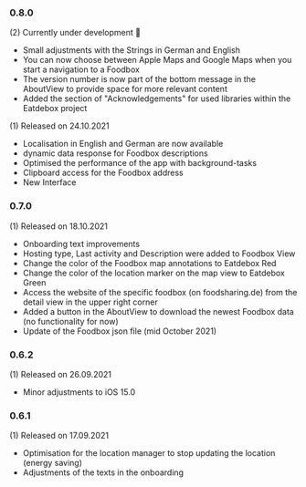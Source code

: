 <h3>0.8.0</h3>
<p>
	(2) Currently under development 🚧
	<ul>
		<li>Small adjustments with the Strings in German and English</li>
		<li>You can now choose between Apple Maps and Google Maps when you start a navigation to a Foodbox</li>
		<li>The version number is now part of the bottom message in the AboutView to provide space for more relevant content</li>
		<li>Added the section of "Acknowledgements" for used libraries within the Eatdebox project</li>
	</ul>
	(1) Released on 24.10.2021
	<ul>
		<li>Localisation in English and German are now available</li>
		<li>dynamic data response for Foodbox descriptions</li>
		<li>Optimised the performance of the app with background-tasks</li>
		<li>Clipboard access for the Foodbox address</li>
		<li>New Interface</li>
	</ul>
</p>

<h3>0.7.0</h3>
<p>
	(1) Released on 18.10.2021
	<ul>
		<li>Onboarding text improvements</li>
		<li>Hosting type, Last activity and Description were added to Foodbox View</li>
		<li>Change the color of the Foodbox map annotations to Eatdebox Red</li>
		<li>Change the color of the location marker on the map view to Eatdebox Green</li>
		<li>Access the website of the specific foodbox (on foodsharing.de) from the detail view in the upper right corner</li>
		<li>Added a button in the AboutView to download the newest Foodbox data (no functionality for now)</li>
		<li>Update of the Foodbox json file (mid October 2021)</li>
	</ul>
</p>

<h3>0.6.2</h3>
<p>
	(1) Released on 26.09.2021
	<ul>
		<li>Minor adjustments to iOS 15.0</li>
	</ul>
</p>

<h3>0.6.1</h3>
<p>
	(1) Released on 17.09.2021
	<ul>
  		<li>Optimisation for the location manager to stop updating the location (energy saving)</li>
  		<li>Adjustments of the texts in the onboarding</li>
	</ul>
</p>
